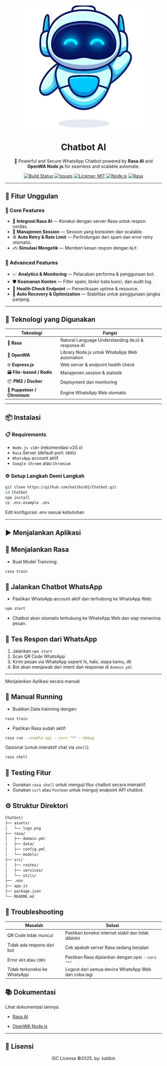 <p align="center">
  <img src="https://raw.githubusercontent.com/katibin01/Chatbot/main/assets/logo.png" width="400" alt="Chatbot WhatsApp AI Logo" />
</p>

<h1 align="center">Chatbot AI</h1>

<p align="center">
  🤖 Powerful and Secure WhatsApp Chatbot powered by <strong>Rasa AI</strong> and <strong>OpenWA Node.js</strong> for seamless and scalable automate.
</p>

<p align="center">
  <a href="https://github.com/katibin01/Chatbot/actions"><img alt="Build Status" src="https://img.shields.io/github/actions/workflow/status/katibin01/Chatbot/main.yml"></a>
  <a href="https://github.com/katibin01/Chatbot/issues"><img alt="Issues" src="https://img.shields.io/github/issues/katibin01/Chatbot"></a>
  <a href="LICENSE"><img alt="License: MIT" src="https://img.shields.io/github/license/katibin01/Chatbot"></a>
  <a href="#"><img alt="Node.js" src="https://img.shields.io/badge/Node.js-18.x-green?logo=node.js"></a>
  <a href="#"><img alt="Rasa" src="https://img.shields.io/badge/Rasa-3.x-blue?logo=rasa"></a>
</p>

---

## 🚀 Fitur Unggulan

### 🔹 Core Features
- 🤖 **Integrasi Rasa AI** — Koneksi dengan server Rasa untuk respon cerdas.
- 🧠 **Manajemen Session** — Session yang konsisten dan scalable.
- ⚙️ **Auto Retry & Rate Limit** — Perlindungan dari spam dan error retry otomatis.
- ✍️ **Simulasi Mengetik** — Memberi kesan respon dengan `NLP`.

### 🔸 Advanced Features
- 📈 **Analytics & Monitoring** — Pelacakan performa & penggunaan bot.
- 🛡️ **Keamanan Konten** — Filter spam, blokir kata kunci, dan audit log.
- 🏥 **Health Check Endpoint** — Pemeriksaan uptime & resource.
- 🔁 **Auto Recovery & Optimization** — Stabilitas untuk penggunaan jangka panjang.

---

## 🧰 Teknologi yang Digunakan

| Teknologi | Fungsi |
|----------|--------|
| 🧠 **Rasa** | Natural Language Understanding (`NLU`) & response AI |
| 💬 **OpenWA** | Library Node.js untuk WhatsApp Web automation |
| 🌐 **Express.js** | Web server & endpoint health check |
| 🗃️ **File-based / Redis** | Manajemen session & statistik |
| 📦 **PM2 / Docker** | Deployment dan monitoring |
| 📝 **Puppeteer / Chromium** | Engine WhatsApp Web otomatis |

---

## 📦 Instalasi

### 📋 Requirements
- `Node.js v18+` (rekomendasi v20.x)
- `Rasa` Server (default port: `5005`)
- `WhatsApp` account aktif
- `Google Chrome` atau `Chromium`

### ⚙️ Setup Langkah Demi Langkah
```bash
git clone https://github.com/katibin01/Chatbot.git
cd Chatbot
npm install
cp .env.example .env
```

Edit konfigurasi .env sesuai kebutuhan

---

## ▶️ Menjalankan Aplikasi

## 🤖 Menjalankan Rasa
- Buat Model Trainning:
```bash
rasa train
```

## 📱 Jalankan Chatbot WhatsApp
- Pastikan WhatsApp account aktif dan terhubung ke WhatsApp Web:
```bash
npm start
```
- Chatbot akan otomatis terhubung ke WhatsApp Web dan siap menerima pesan.

## 💬 Tes Respon dari WhatsApp
1. Jalankan `npm start`
2. Scan QR Code WhatsApp
3. Kirim pesan via WhatsApp seperti hi, halo, siapa kamu, dll
4. Bot akan menjawab dari intent dan response di `domain.yml`

---

Menjalankan Aplikasi secara manual
## 🤖 Manual Running
- Buatkan Data trainning dengan:
```bash
rasa train
```
- Pastikan Rasa sudah aktif:
```bash
rasa run --enable-api --cors "*" --debug
```
Opsional (untuk interaktif chat via `shell`):
```bash
rasa shell
```

## 🧪 Testing Fitur
- Gunakan `rasa shell` untuk menguji fitur chatbot secara interaktif.
- Gunakan `curl` atau `Postman` untuk menguji endpoint API chatbot.

## ⚙️ Struktur Direktori
```bash
Chatbot/
├── assets/
│   └── logo.png
├── rasa/
│   ├── domain.yml
│   ├── data/
│   ├── config.yml
│   └── models/
├── src/
│   ├── routes/
│   ├── services/
│   └── utils/
├── .env
├── app.js
├── package.json
└── README.md
```

## 🚧 Troubleshooting

|             Masalah               |                       Solusi                           |
| --------------------------------- | ------------------------------------------------------ |
| QR Code tidak muncul              | Pastikan koneksi internet stabil dan tidak diblokir    |
| Tidak ada respons dari bot        | Cek apakah server Rasa sedang berjalan                 |
| Error `403` atau `CORS`           | Pastikan Rasa dijalankan dengan opsi `--cors "*"`      |
| Tidak terkoneksi ke WhatsApp      | Logout dari semua device WhatsApp Web dan coba lagi    |

## 📚 Dokumentasi
Lihat dokumentasi lainnya.

- [Rasa AI](https://rasa.com/docs/rasa/)
<!-- - [WhatsApp Web API](https://developers.facebook.com/docs/whatsapp/api/) -->
- [OpenWA Node.js](https://docs.openwa.dev/)

---

## 📜 Lisensi
<p align="center">ISC License ©2025. by: katibin</p>